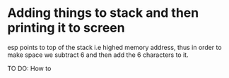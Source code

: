 # Adding things to stack and then printing it to screen


esp points to top of the stack i.e highed memory address, thus in order to make space we subtract 6 and then add the 6 characters to it.


TO DO:
How to 
